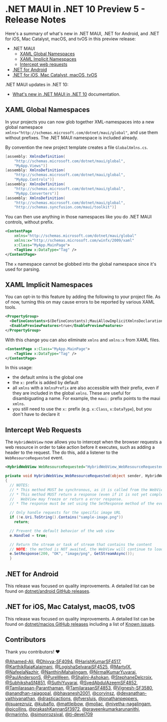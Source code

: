 # .NET MAUI in .NET 10 Preview 5 - Release Notes

Here's a summary of what's new in .NET MAUI, .NET for Android, and .NET for iOS, Mac Catalyst, macOS, and tvOS in this preview release:

- .NET MAUI
  - [XAML Global Namespaces](#xaml-global-namespaces)
  - [XAML Implicit Namespaces](#xaml-global-namespaces)
  - [Intercept web requests](#intercept-web-requests)
- [.NET for Android](#net-for-android)
- [.NET for iOS, Mac Catalyst, macOS, tvOS](#net-for-ios-mac-catalyst-macos-tvos)

.NET MAUI updates in .NET 10:

- [What's new in .NET MAUI in .NET 10](https://learn.microsoft.com/dotnet/maui/whats-new/dotnet-10) documentation.

## XAML Global Namespaces

In your projects you can now glob together XML-namespaces into a new global namespace `xmlns="http://schemas.microsoft.com/dotnet/maui/global"`, and use them without prefixes. The .NET MAUI namespace is included already.

By convention the new project template creates a file `GlobalXmlns.cs`.

```csharp
[assembly: XmlnsDefinition(
    "http://schemas.microsoft.com/dotnet/maui/global",
    "MyApp.Views")]
[assembly: XmlnsDefinition(
    "http://schemas.microsoft.com/dotnet/maui/global",
    "MyApp.Controls")]
[assembly: XmlnsDefinition(
    "http://schemas.microsoft.com/dotnet/maui/global",
    "MyApp.Converters")]
[assembly: XmlnsDefinition(
    "http://schemas.microsoft.com/dotnet/maui/global",
    "http://schemas.syncfusion.com/maui/toolkit")]
```

You can then use anything in those namespaces like you do .NET MAUI controls, without prefix.

```xml
<ContentPage 
    xmlns="http://schemas.microsoft.com/dotnet/maui/global"
    xmlns:x="http://schemas.microsoft.com/winfx/2009/xaml"
    x:Class="MyApp.MainPage">
    <TagView x:DataType="Tag" />
</ContentPage>
```

The `x` namespace cannot be globbed into the global namespace since it's used for parsing.

## XAML Implicit Namespaces

You can opt-in to this feature by adding the following to your project file. As of now, turning this on may cause errors to be reported by various XAML tools.

```xml
<PropertyGroup>
  <DefineConstants>$(DefineConstants);MauiAllowImplicitXmlnsDeclaration</DefineConstants>
  <EnablePreviewFeatures>true</EnablePreviewFeatures>
</PropertyGroup>
```

With this change you can also eliminate `xmlns` and `xmlns:x` from XAML files.

```xml
<ContentPage x:Class="MyApp.MainPage">
    <TagView x:DataType="Tag" />
</ContentPage>
```

In this usage:

- the default xmlns is the global one
- the `x:` prefix is added by default
- all `xmlns` with a `XmlnsPrefix` are also accessible with their prefix, even if they are included in the global `xmlns`. These are useful for disambiguating a name. For example, the `maui:` prefix points to the maui `xmlns`.
- you still need to use the `x:` prefix (e.g. `x:Class`, `x:DataType`), but you don't have to declare it

## Intercept Web Requests

The `HybridWebView` now allows you to intercept when the browser requests a web resource in order to take action before it executes, such as adding a header to the request. The do this, add a listener to the `WebResourceRequested` event.

```xml
<HybridWebView WebResourceRequested="HybridWebView_WebResourceRequested" />
```

```csharp
private void HybridWebView_WebResourceRequested(object sender, HybridWebViewWebResourceRequestedEventArgs e)
{
  // NOTES:
  // * This method MUST be synchronous, as it is called from the WebView's thread.
  // * This method MUST return a response (even if it is not yet complete), otherwise the 
  //   WebView may freeze or return a error response.
  // * The response must be set using the SetResponse method of the event args.

  // Only handle requests for the specific image URL
  if (!e.Uri.ToString().Contains("sample-image.png"))
    return;

  // Prevent the default behavior of the web view
  e.Handled = true;

  // Return the stream or task of stream that contains the content
  // NOTE: the method is NOT awaited, the WebView will continue to load the content
  e.SetResponse(200, "OK", "image/png", GetStreamAsync());
  }
```

## .NET for Android

This release was focused on quality improvements. A detailed list can be found on [dotnet/android GitHub releases](https://github.com/dotnet/android/releases/).

## .NET for iOS, Mac Catalyst, macOS, tvOS

This release was focused on quality improvements. A detailed list can be found on [dotnet/macios GitHub releases](https://github.com/dotnet/macios/releases/) including a list of [Known issues](https://github.com/dotnet/macios/wiki/Known-issues-in-.NET10).

## Contributors

Thank you contributors! ❤️

[@Ahamed-Ali](https://github.com/Ahamed-Ali), [@Dhivya-SF4094](https://github.com/Dhivya-SF4094), [@HarishKumarSF4517](https://github.com/HarishKumarSF4517), [@KarthikRajaKalaimani](https://github.com/KarthikRajaKalaimani), [@LogishaSelvarajSF4525](https://github.com/LogishaSelvarajSF4525), [@MartyIX](https://github.com/MartyIX), [@NafeelaNazhir](https://github.com/NafeelaNazhir), [@NanthiniMahalingam](https://github.com/NanthiniMahalingam), [@NirmalKumarYuvaraj](https://github.com/NirmalKumarYuvaraj), [@PaulAndersonS](https://github.com/PaulAndersonS), [@PureWeen](https://github.com/PureWeen), [@Shalini-Ashokan](https://github.com/Shalini-Ashokan), [@StephaneDelcroix](https://github.com/StephaneDelcroix), [@SubhikshaSf4851](https://github.com/SubhikshaSf4851), [@SuthiYuvaraj](https://github.com/SuthiYuvaraj), [@SyedAbdulAzeemSF4852](https://github.com/SyedAbdulAzeemSF4852), [@Tamilarasan-Paranthaman](https://github.com/Tamilarasan-Paranthaman), [@TamilarasanSF4853](https://github.com/TamilarasanSF4853), [@Vignesh-SF3580](https://github.com/Vignesh-SF3580), [@anandhan-rajagopal](https://github.com/anandhan-rajagopal), [@bhavanesh2001](https://github.com/bhavanesh2001), [@corvinsz](https://github.com/corvinsz), [@devanathan-vaithiyanathan](https://github.com/devanathan-vaithiyanathan), [@drasticactions](https://github.com/drasticactions), [@jfversluis](https://github.com/jfversluis), [@jonathanpeppers](https://github.com/jonathanpeppers), [@jsuarezruiz](https://github.com/jsuarezruiz), [@kubaflo](https://github.com/kubaflo), [@mattleibow](https://github.com/mattleibow), [@moljac](https://github.com/moljac), [@nivetha-nagalingam](https://github.com/nivetha-nagalingam), [@pjcollins](https://github.com/pjcollins), [@prakashKannanSf3972](https://github.com/prakashKannanSf3972), [@praveenkumarkarunanithi](https://github.com/praveenkumarkarunanithi), [@rmarinho](https://github.com/rmarinho), [@simonrozsival](https://github.com/simonrozsival), [@tj-devel709](https://github.com/tj-devel709)

